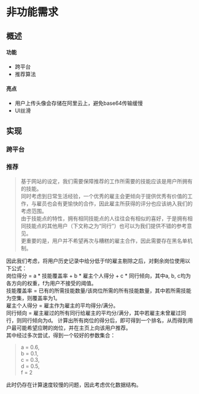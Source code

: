 # 非功能需求
## 概述
#### 功能
+ 跨平台
+ 推荐算法  

#### 亮点
+ 用户上传头像会存储在阿里云上，避免base64传输缓慢
+ UI丝滑

## 实现
### 跨平台

### 推荐
> 基于网站的设定，我们需要保障推荐的工作所需要的技能应该是用户所拥有的技能。  
> 同时考虑到日常生活经验，一个优秀的雇主会更倾向于提供优秀有价值的工作，与雇员也会有更愉快的合作，因此雇主所获得的评分也应该纳入我们的考虑范围。  
> 由于技能点的特性，拥有相同技能点的人往往会有相似的喜好，于是拥有相同技能点的其他用户（下文称之为“同行”）也可以为我们提供不错的参考意见。  
> 更重要的是，用户并不希望再次与糟糕的雇主合作，因此需要存在黑名单机制。  


因此我们考虑，将用户历史记录中给分低于f的雇主剔除之后，对剩余岗位使用以下公式：   
岗位得分 = a * 技能覆盖率 + b * 雇主个人得分 + c * 同行倾向，其中a, b, c均为各方向的权重，f为用户不接受的阈值。  
技能覆盖率 = 已有的所需技能数量/该岗位所需的所有技能数量，其中若所需技能为空集，则覆盖率为1。  
雇主个人得分 = 雇主作为雇主的平均得分/满分。  
同行倾向 = 雇主雇过的所有同行给雇主的平均分/满分，其中若雇主未曾雇过同行，则同行倾向为d。 
计算出所有岗位的得分后，即可得到一个排名，从而得到用户最可能希望应聘的岗位，并在主页上向该用户推荐。  
其中经过多次尝试，得到一个较好的参数集合：  
> a = 0.6,   
> b = 0.1,  
> c = 0.3,  
> d = 0.5,   
> f = 2  


此时仍存在计算速度较慢的问题，因此考虑优化数据结构。
